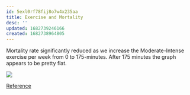 ```yaml
---
id: 5exl0rf78fij8o7w4x235aa
title: Exercise and Mortality
desc: ''
updated: 1682739246166
created: 1682738964805
---
```


Mortality rate significantly reduced as we increase the Moderate-Intense exercise per week from 0 to 175-minutes. After 175 minutes the graph appears to be pretty flat. 

![](https://www.ncbi.nlm.nih.gov/pmc/articles/instance/9938855/bin/41467_2023_36546_Fig1_HTML.jpg)

[Reference](https://pubmed.ncbi.nlm.nih.gov/36805455/)